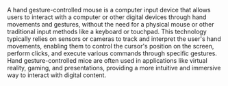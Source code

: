 A hand gesture-controlled mouse is a computer input device that allows users to interact with a computer or other digital devices through hand movements and gestures, without the need for a physical mouse or other traditional input methods like a keyboard or touchpad. This technology typically relies on sensors or cameras to track and interpret the user's hand movements, enabling them to control the cursor's position on the screen, perform clicks, and execute various commands through specific gestures. Hand gesture-controlled mice are often used in applications like virtual reality, gaming, and presentations, providing a more intuitive and immersive way to interact with digital content.

